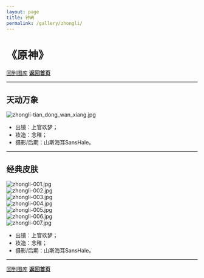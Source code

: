 ```yaml
---
layout: page
title: 钟离
permalink: /gallery/zhongli/
---
```


<haed>
    <link rel="stylesheet" href="/css/gallery.css">
</haed>

# 《原神》

[回到图库](../)
[**返回首页**](/)

---

## 天动万象

<div class="gallery-container fullsize">
    <div class="gallery-item">
        <picture>
            <source srcset="https://image.jumern.com/cosplay/zhongli/classic/zhongli-tian_dong_wan_xiang.avif" type="image/avif">
            <source srcset="https://image.jumern.com/cosplay/zhongli/classic/zhongli-tian_dong_wan_xiang.webp" type="image/webp">
            <img src="https://image.jumern.com/cosplay/zhongli/classic/zhongli-tian_dong_wan_xiang.jpg" alt="zhongli-tian_dong_wan_xiang.jpg" loading="lazy">
        </picture>
    </div>
</div>

- 出镜：上官玖梦；
- 妆造：念稚；
- 摄影/后期：山斯海耳SansHale。

---

## 经典皮肤

<div class="gallery-container landscape">
    <div class="gallery-item landscape">
        <picture>
            <source srcset="https://image.jumern.com/cosplay/zhongli/classic/zhongli-001.avif" type="image/avif">
            <source srcset="https://image.jumern.com/cosplay/zhongli/classic/zhongli-001.webp" type="image/webp">
            <img src="https://image.jumern.com/cosplay/zhongli/classic/zhongli-001.jpg" alt="zhongli-001.jpg" loading="lazy">
        </picture>
    </div>
    <div class="gallery-item landscape">
        <picture>
            <source srcset="https://image.jumern.com/cosplay/zhongli/classic/zhongli-002.avif" type="image/avif">
            <source srcset="https://image.jumern.com/cosplay/zhongli/classic/zhongli-002.webp" type="image/webp">
            <img src="https://image.jumern.com/cosplay/zhongli/classic/zhongli-002.jpg" alt="zhongli-002.jpg" loading="lazy">
        </picture>
    </div>
    <div class="gallery-item landscape">
        <picture>
            <source srcset="https://image.jumern.com/cosplay/zhongli/classic/zhongli-003.avif" type="image/avif">
            <source srcset="https://image.jumern.com/cosplay/zhongli/classic/zhongli-003.webp" type="image/webp">
            <img src="https://image.jumern.com/cosplay/zhongli/classic/zhongli-003.jpg" alt="zhongli-003.jpg" loading="lazy">
        </picture>
    </div>
    <div class="gallery-item landscape">
        <picture>
            <source srcset="https://image.jumern.com/cosplay/zhongli/classic/zhongli-004.avif" type="image/avif">
            <source srcset="https://image.jumern.com/cosplay/zhongli/classic/zhongli-004.webp" type="image/webp">
            <img src="https://image.jumern.com/cosplay/zhongli/classic/zhongli-004.jpg" alt="zhongli-004.jpg" loading="lazy">
        </picture>
    </div>
    <div class="gallery-item landscape">
        <picture>
            <source srcset="https://image.jumern.com/cosplay/zhongli/classic/zhongli-005.avif" type="image/avif">
            <source srcset="https://image.jumern.com/cosplay/zhongli/classic/zhongli-005.webp" type="image/webp">
            <img src="https://image.jumern.com/cosplay/zhongli/classic/zhongli-005.jpg" alt="zhongli-005.jpg" loading="lazy">
        </picture>
    </div>
    <div class="gallery-item landscape">
        <picture>
            <source srcset="https://image.jumern.com/cosplay/zhongli/classic/zhongli-006.avif" type="image/avif">
            <source srcset="https://image.jumern.com/cosplay/zhongli/classic/zhongli-006.webp" type="image/webp">
            <img src="https://image.jumern.com/cosplay/zhongli/classic/zhongli-006.jpg" alt="zhongli-006.jpg" loading="lazy">
        </picture>
    </div>
    <div class="gallery-item landscape">
        <picture>
            <source srcset="https://image.jumern.com/cosplay/zhongli/classic/zhongli-007.avif" type="image/avif">
            <source srcset="https://image.jumern.com/cosplay/zhongli/classic/zhongli-007.webp" type="image/webp">
            <img src="https://image.jumern.com/cosplay/zhongli/classic/zhongli-007.jpg" alt="zhongli-007.jpg" loading="lazy">
        </picture>
    </div>
</div>

- 出镜：上官玖梦；
- 妆造：念稚；
- 摄影/后期：山斯海耳SansHale。

---

[回到图库](../)
[**返回首页**](/)
